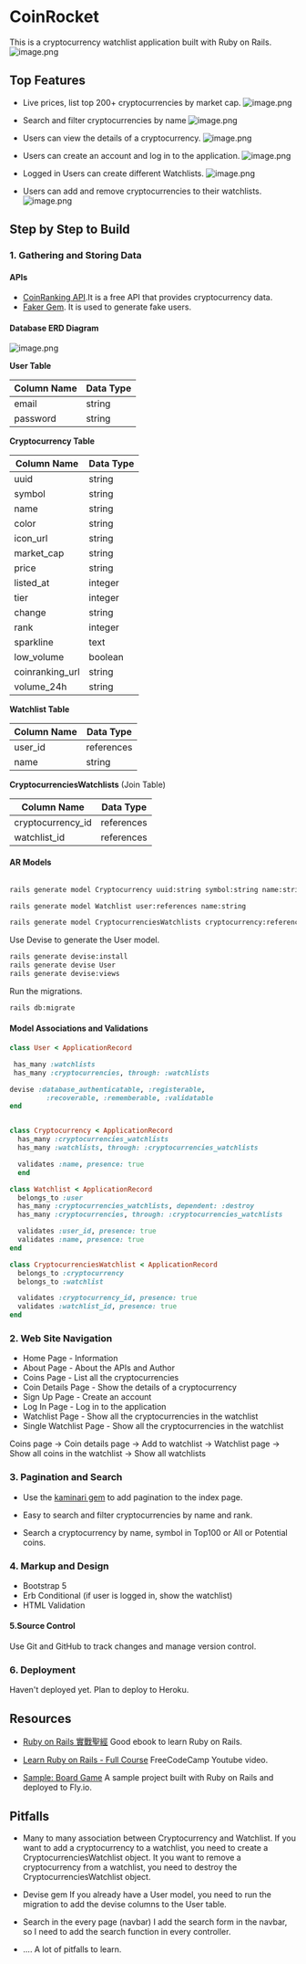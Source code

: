 # CoinRocket

This is a cryptocurrency watchlist application built with Ruby on Rails.
![image.png](https://s2.loli.net/2023/07/08/qJ7ESQBdliIXDw3.png)

## Top Features

- Live prices, list top 200+ cryptocurrencies by market cap.
  ![image.png](https://s2.loli.net/2023/07/08/sUYgWLEvpraicAt.png)

- Search and filter cryptocurrencies by name
  ![image.png](https://s2.loli.net/2023/07/08/Ob9fDA63Sp5mJIe.png)

- Users can view the details of a cryptocurrency.
  ![image.png](https://s2.loli.net/2023/07/08/aMvVR4k8oNYBH5c.png)

- Users can create an account and log in to the application.
  ![image.png](https://s2.loli.net/2023/07/08/u5vbcjAXTLBdoDQ.png)

- Logged in Users can create different Watchlists.
  ![image.png](https://s2.loli.net/2023/07/08/5LMuxWwkPjzSiC9.png)

- Users can add and remove cryptocurrencies to their watchlists.
  ![image.png](https://s2.loli.net/2023/07/08/SlMqBvKtmEWVn8c.png)

## Step by Step to Build

### 1. Gathering and Storing Data

#### APIs

- [CoinRanking API](https://api.coinranking.com/v2/coins).It is a free API that provides cryptocurrency data.
- [Faker Gem](https://github.com/faker-ruby/faker). It is used to generate fake users.

#### Database ERD Diagram

![image.png](https://s2.loli.net/2023/07/07/DCW964w2BqjHRgV.png)

**User Table**

| Column Name | Data Type |
| ----------- | --------- |
| email       | string    |
| password    | string    |

**Cryptocurrency Table**

| Column Name     | Data Type |
| --------------- | --------- |
| uuid            | string    |
| symbol          | string    |
| name            | string    |
| color           | string    |
| icon_url        | string    |
| market_cap      | string    |
| price           | string    |
| listed_at       | integer   |
| tier            | integer   |
| change          | string    |
| rank            | integer   |
| sparkline       | text      |
| low_volume      | boolean   |
| coinranking_url | string    |
| volume_24h      | string    |

**Watchlist Table**

| Column Name | Data Type  |
| ----------- | ---------- |
| user_id     | references |
| name        | string     |

**CryptocurrenciesWatchlists** (Join Table)

| Column Name       | Data Type  |
| ----------------- | ---------- |
| cryptocurrency_id | references |
| watchlist_id      | references |

#### AR Models

```bash

rails generate model Cryptocurrency uuid:string symbol:string name:string color:string icon_url:string market_cap:string price:string listed_at:integer tier:integer change:string rank:integer sparkline:text low_volume:boolean coinranking_url:string 24h_volume:string

rails generate model Watchlist user:references name:string

rails generate model CryptocurrenciesWatchlists cryptocurrency:references watchlist:references
```

Use Devise to generate the User model.

```bash
rails generate devise:install
rails generate devise User
rails generate devise:views
```

Run the migrations.

```bash
rails db:migrate
```

#### Model Associations and Validations

```ruby
class User < ApplicationRecord

 has_many :watchlists
 has_many :cryptocurrencies, through: :watchlists

devise :database_authenticatable, :registerable,
         :recoverable, :rememberable, :validatable
end


class Cryptocurrency < ApplicationRecord
  has_many :cryptocurrencies_watchlists
  has_many :watchlists, through: :cryptocurrencies_watchlists

  validates :name, presence: true
  end

class Watchlist < ApplicationRecord
  belongs_to :user
  has_many :cryptocurrencies_watchlists, dependent: :destroy
  has_many :cryptocurrencies, through: :cryptocurrencies_watchlists

  validates :user_id, presence: true
  validates :name, presence: true
end

class CryptocurrenciesWatchlist < ApplicationRecord
  belongs_to :cryptocurrency
  belongs_to :watchlist

  validates :cryptocurrency_id, presence: true
  validates :watchlist_id, presence: true
end
```

### 2. Web Site Navigation

- Home Page - Information
- About Page - About the APIs and Author
- Coins Page - List all the cryptocurrencies
- Coin Details Page - Show the details of a cryptocurrency
- Sign Up Page - Create an account
- Log In Page - Log in to the application
- Watchlist Page - Show all the cryptocurrencies in the watchlist
- Single Watchlist Page - Show all the cryptocurrencies in the watchlist

Coins page -> Coin details page -> Add to watchlist -> Watchlist page
-> Show all coins in the watchlist -> Show all watchlists

### 3. Pagination and Search

- Use the [kaminari gem](https://github.com/kaminari/kaminari) to add pagination to the index page.

- Easy to search and filter cryptocurrencies by name and rank.

- Search a cryptocurrency by name, symbol in Top100 or All or Potential coins.

### 4. Markup and Design

- Bootstrap 5
- Erb Conditional (if user is logged in, show the watchlist)
- HTML Validation

#### 5.Source Control

Use Git and GitHub to track changes and manage version control.

### 6. Deployment

Haven't deployed yet.
Plan to deploy to Heroku.

## Resources

- [Ruby on Rails 實戰聖經](https://ihower.tw/rails/)
  Good ebook to learn Ruby on Rails.

- [Learn Ruby on Rails - Full Course](https://www.youtube.com/watch?v=fmyvWz5TUWg&t=7411s)
  FreeCodeCamp Youtube video.

- [Sample: Board Game](https://board-game-freak.fly.dev/)
  A sample project built with Ruby on Rails and deployed to Fly.io.

## Pitfalls

- Many to many association between Cryptocurrency and Watchlist.
  If you want to add a cryptocurrency to a watchlist, you need to create a CryptocurrenciesWatchlist object. It you want to remove a cryptocurrency from a watchlist, you need to destroy the CryptocurrenciesWatchlist object.

- Devise gem
  If you already have a User model, you need to run the migration to add the devise columns to the User table.

- Search in the every page (navbar)
  I add the search form in the navbar, so I need to add the search function in every controller.

- .... A lot of pitfalls to learn.
